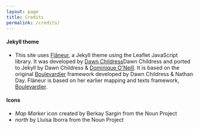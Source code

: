 ```yaml
---
layout: page
title: Credits
permalink: /credits/
---
```


#### Jekyll theme
* This site uses [Flâneur](https://github.com/kirschbombe/flaneur), a Jekyll theme using the Leaflet JavaScript library. It was developed by [Dawn Childress](https://github.com/kirschbombe)Dawn Childress and ported to Jekyll by Dawn Childress & [Dominique O'Neill](https://github.com/dnoneill). It is based on the original [Boulevardier](https://github.com/kirschbombe/boulevardier) framework developed by Dawn Childress & Nathan Day. Flâneur is based on her earlier mapping and texts framework, [Boulevardier](https://github.com/kirschbombe/boulevardier).


#### Icons
* _Map Marker_ icon created by Berkay Sargin from the Noun Project
* _north_ by Lluisa Iborra from the Noun Project
